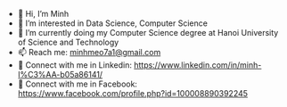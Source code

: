 - 👋 Hi, I’m Minh
- 👀 I’m interested in Data Science, Computer Science
- 🌱 I’m currently doing my Computer Science degree at Hanoi University of Science and Technology
- 📫 Reach me: minhmeo7a1@gmail.com
- 🔗 Connect with me in Linkedin: https://www.linkedin.com/in/minh-l%C3%AA-b05a86141/
- 🔗 Connect with me in Facebook: https://www.facebook.com/profile.php?id=100008890392245

<!---
Minhchuyentoancbn/Minhchuyentoancbn is a ✨ special ✨ repository because its `README.md` (this file) appears on your GitHub profile.
You can click the Preview link to take a look at your changes.
--->
